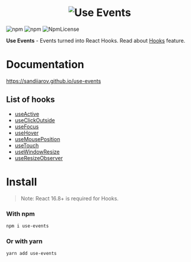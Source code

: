 <h1 align="center">
  <img src="https://user-images.githubusercontent.com/15861257/47953124-f53e3680-df46-11e8-99f8-983ef5613d31.png" alt="Use Events" />
</h1>

![npm](https://img.shields.io/npm/dt/use-events.svg)
![npm](https://img.shields.io/npm/v/use-events.svg)
![NpmLicense](https://img.shields.io/npm/l/use-events.svg)

**Use Events** - Events turned into React Hooks.
Read about [Hooks](https://reactjs.org/docs/hooks-intro.html) feature.

# Documentation

https://sandiiarov.github.io/use-events

## List of hooks

- [useActive](https://sandiiarov.github.io/use-events/#/docs-use-active)
- [useClickOutside](https://sandiiarov.github.io/use-events/#/docs-use-click-outside)
- [useFocus](https://sandiiarov.github.io/use-events/#/docs-use-focus)
- [useHover](https://sandiiarov.github.io/use-events/#/docs-use-hover)
- [useMousePosition](https://sandiiarov.github.io/use-events/#/docs-use-mouse-position)
- [useTouch](https://sandiiarov.github.io/use-events/#/docs-use-touch)
- [useWindowResize](https://sandiiarov.github.io/use-events/#/docs-use-window-resize)
- [useResizeObserver](https://sandiiarov.github.io/use-events/#/docs-use-resize-observer)

# Install

> Note: React 16.8+ is required for Hooks.

### With npm

```sh
npm i use-events
```

### Or with yarn

```sh
yarn add use-events
```
